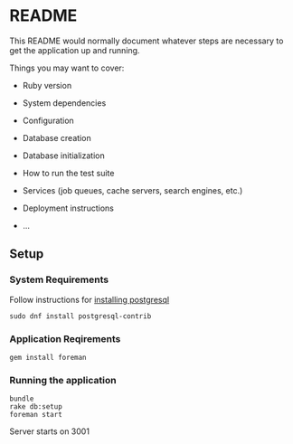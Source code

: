 # README

This README would normally document whatever steps are necessary to get the
application up and running.

Things you may want to cover:

* Ruby version

* System dependencies

* Configuration

* Database creation

* Database initialization

* How to run the test suite

* Services (job queues, cache servers, search engines, etc.)

* Deployment instructions

* ...


## Setup
### System Requirements
Follow instructions for [installing postgresql](https://www.if-not-true-then-false.com/2012/install-postgresql-on-fedora-centos-red-hat-rhel/)

```
sudo dnf install postgresql-contrib
```

### Application Reqirements
```
gem install foreman
```

### Running the application
```
bundle
rake db:setup
foreman start
```

Server starts on 3001
